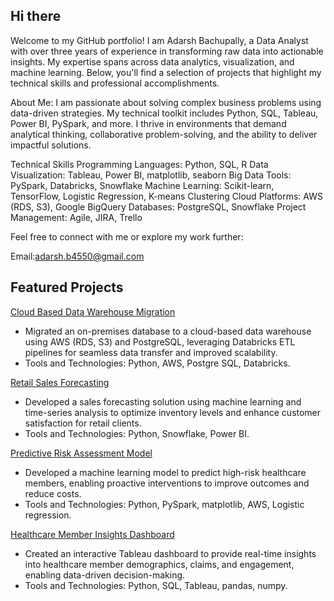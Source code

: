 ## Hi there 
Welcome to my GitHub portfolio! I am Adarsh Bachupally, a Data Analyst with over three years of experience in transforming raw data into actionable insights. My expertise spans across data analytics, visualization, and machine learning. Below, you'll find a selection of projects that highlight my technical skills and professional accomplishments.

About Me: I am passionate about solving complex business problems using data-driven strategies. My technical toolkit includes Python, SQL, Tableau, Power BI, PySpark, and more. I thrive in environments that demand analytical thinking, collaborative problem-solving, and the ability to deliver impactful solutions.

Technical Skills Programming Languages: Python, SQL, R Data Visualization: Tableau, Power BI, matplotlib, seaborn Big Data Tools: PySpark, Databricks, Snowflake Machine Learning: Scikit-learn, TensorFlow, Logistic Regression, K-means Clustering Cloud Platforms: AWS (RDS, S3), Google BigQuery Databases: PostgreSQL, Snowflake Project Management: Agile, JIRA, Trello

Feel free to connect with me or explore my work further:

Email:adarsh.b4550@gmail.com

## Featured Projects

[Cloud Based Data Warehouse Migration](https://github.com/Adarsh0823/Cloud-Based-Data-Warehouse-Migration)
- Migrated an on-premises database to a cloud-based data warehouse using AWS (RDS, S3) and PostgreSQL, leveraging Databricks ETL pipelines for seamless data transfer and improved scalability.
- Tools and Technologies: Python, AWS, Postgre SQL, Databricks.

[Retail Sales Forecasting](https://github.com/Adarsh0823/Retail-Sales-Forecasting)
- Developed a sales forecasting solution using machine learning and time-series analysis to optimize inventory levels and enhance customer satisfaction for retail clients.
- Tools and Technologies: Python, Snowflake, Power BI.

[Predictive Risk Assessment Model](https://github.com/Adarsh0823/Predictive-Risk-Assessment-Model)
- Developed a machine learning model to predict high-risk healthcare members, enabling proactive interventions to improve outcomes and reduce costs.
- Tools and Technologies: Python, PySpark, matplotlib, AWS, Logistic regression.

[Healthcare Member Insights Dashboard](https://github.com/Adarsh0823/Healthcare-Member-Insights-Dashboard)
- Created an interactive Tableau dashboard to provide real-time insights into healthcare member demographics, claims, and engagement, enabling data-driven decision-making.
- Tools and Technologies: Python, SQL, Tableau, pandas, numpy.



